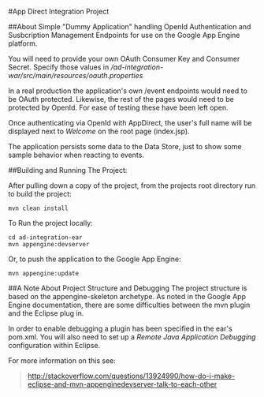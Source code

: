 #App Direct Integration Project

##About
Simple "Dummy Application" handling OpenId Authentication and Susbcription Management Endpoints for use on the Google App Engine platform. 

You will need to provide your own OAuth Consumer Key and Consumer Secret. Specify those values in _/ad-integration-war/src/main/resources/oauth.properties_

In a real production the application's own /event endpoints would need to be OAuth protected. Likewise, the rest of the pages would need to be protected by OpenId. For ease of testing these have been left open.

Once authenticating via OpenId with AppDirect, the user's full name will be displayed next to _Welcome_ on the root page (index.jsp). 

The application persists some data to the Data Store, just to show some sample behavior when reacting to events.

##Building and Running The Project:

After pulling down a copy of the project, from the projects root directory run to build the project:
```Shell
mvn clean install
```

To Run the project locally:
```Shell
cd ad-integration-ear
mvn appengine:devserver
```

Or, to push the application to the Google App Engine:
```Shell
mvn appengine:update
```

##A Note About Project Structure and Debugging
The project structure is based on the appengine-skeleton archetype. As noted in the Google App Engine documentation, there are some difficulties between the mvn plugin and the Eclipse plug in.

In order to enable debugging a plugin has been specified in the ear's pom.xml. You will also need to set up a   _Remote Java Application Debugging_ configuration within Eclipse. 

For more information on this see: 
> http://stackoverflow.com/questions/13924990/how-do-i-make-eclipse-and-mvn-appenginedevserver-talk-to-each-other


